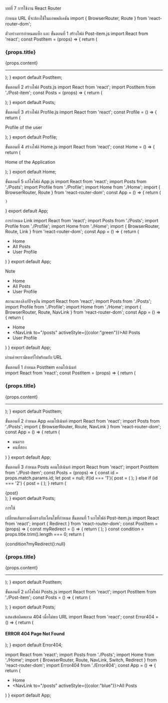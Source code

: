 บทที่ 7 การใช้งาน React Router

กำหนด URL ที่จะต้องใช้ในแอพพลิเคชัน
import { BrowserRouter, Route } from 'react-router-dom';
<BrowserRouter>
    <Route path="path1" component={ComponentName1} />
    <Route path="path2" component={ComponentName2} />
</BrowserRouter>

ตัวอย่างการกำหนดแท็ก <BrowserRouter> และ <Route>
ขั้นตอนที่ 1 สร้างไฟล์ Post-item.js 
import React from 'react';
const PostItem = (props) => {
    return (
        <div>
            <h3>{props.title}</h3>
            <p>{props.content}</p>
            <hr />
        </div>
    );
}
export default PostItem;

ขั้นตอนที่ 2 สร้างไฟล์ Posts.js 
import React from 'react';
import PostItem from './Post-item';
const Posts = (props) => {
    return (
        <div>
            <PostItem title="Hello World" content="This is a content of Hello World" />
            <PostItem title="Goodbye World" content="This is a speech of say goodbye." />
        </div>
    );
}
export default Posts;

ขั้นตอนที่ 3 สร้างไฟล์ Profile.js 
import React from 'react';
const Profile = () => {
    return (
        <div>
            <p>Profile of the user</p>
        </div>
    );
}
export default Profile;

ขั้นตอนที่ 4 สร้างไฟล์ Home.js 
import React from 'react';
const Home = () => {
    return (
        <div>
            <p>Home of the Application</p>
        </div>
    );
}
export default Home;

ขั้นตอนที่ 5 แก้ไขไฟล์ App.js 
import React from 'react';
import Posts from './Posts';
import Profile from './Profile';
import Home from './Home';
import { BrowserRouter, Route } from 'react-router-dom';
const App = () => {
    return (
      <BrowserRouter>
        <div>
          <Route path="/posts" component={Posts} />
          <Route path="/profile" component={Profile} />
          <Route path="/home" component={Home} />
          <Route path="/" exact={true} component={Home} />
        </div>
      </BrowserRouter>

    )
}
export default App;

การกำหนด Link 
import React from 'react';
import Posts from './Posts';
import Profile from './Profile';
import Home from './Home';
import { BrowserRouter, Route, Link } from 'react-router-dom';
const App = () => {
    return (
      <BrowserRouter>
        <div>
          <ul>
            <li><Link to="/">Home</Link></li>
            <li><Link to="/posts">All Posts</Link></li>
            <li><Link to="/profile">User Profile</Link></li>
          </ul>
          <Route path="/posts" component={Posts} />
          <Route path="/profile" component={Profile} />
          <Route path="/home" component={Home} />
          <Route path="/" exact={true} component={Home} />
        </div>
      </BrowserRouter>
    )
}
export default App;

Note
<ul>
<li><Link to="/">Home</Link></li>
<li><Link to={
  {
    pathname:"/posts",
    hash:"top",
    search:"?page=1&limit=all"
  }
}  
>All Posts</Link></li>
<li><Link to={{pathname:"/profile"}}>User Profile</Link></li>
</ul>


สถานะของลิงก์ปัจจุบัน
import React from 'react';
import Posts from './Posts';
import Profile from './Profile';
import Home from './Home';
import { BrowserRouter, Route, NavLink } from 'react-router-dom';
const App = () => {
    return (
      <BrowserRouter>
        <div>
          <ul>
            <li><NavLink to="/">Home</NavLink></li>
            <li><NavLink to="/posts" activeStyle={{color:"green"}}>All Posts</NavLink></li>
            <li><NavLink to="/profile" activeClassName="my-active">User Profile</NavLink></li>
          </ul>
          <Route path="/posts" component={Posts} />
          <Route path="/profile" component={Profile} />
          <Route path="/home" component={Home} />
          <Route path="/" exact={true} component={Home} />
        </div>
      </BrowserRouter>
    )
}
export default App;


ผ่านค่าพารามิเตอร์ไปพร้อมกับ URL

ขั้นตอนที่ 1 กำหนด PostItem คอมโปเน้นท์  
import React from 'react';
const PostItem = (props) => {
    return (
        <div>
            <h3>{props.title}</h3>
            <p>{props.content}</p>
            <hr />
        </div>
    );
}
export default PostItem;

ขั้นตอนที่ 2 กำหนด App คอมโปเน้นท์ 
import React from 'react';
import Posts from './Posts';
import { BrowserRouter, Route, NavLink } from 'react-router-dom';
const App = () => {
    return (
      <BrowserRouter>
        <div>
          <ul>
            <li><NavLink to="/posts/1">คนแรก</NavLink></li>
            <li><NavLink to="/posts/2">คนที่สอง</NavLink></li>
          </ul>
          <Route path="/posts/:id" component={Posts} />
        </div>
      </BrowserRouter>
    )
}
export default App;

ขั้นตอนที่ 3 กำหนด Posts คอมโปเน้นท์ 
import React from 'react';
import PostItem from './Post-item';
const Posts = (props) => {
    const id = props.match.params.id;
    let post = null;
    if(id === '1'){
        post = (
            <PostItem title="Hello" content="Hello, World!" />
        );
    } else if (id === '2') {
        post = (
            <PostItem title="Bye" content="Goodbye, World!" />
        );
    } 
    return (
        <div>
            {post}
        </div>
    );
}
export default Posts;


การใช้ <Switch> 
<BrowserRouter>
  <div>
    <Route path="/posts" component={Posts} />
    <Route path="/profile" component={Profile} />
    <Route path="/" component={Home} />
  </div>
</BrowserRouter>

<Switch>
  <Route path="/" component={Home} />
  <Route path="/posts" component={Posts} />
  <Route path="/profile" component={Profile} />
</Switch>


<Switch>
  <Route path="/posts/:id" component={Posts} />
  <Route path="/posts" component={Posts} />
  <Route path="/" component={Home} />
</Switch>


เปลี่ยนเส้นทางเมื่อตรงกับเงื่อนไขที่กำหนด
ขั้นตอนที่ 1 แกไขไฟล์ Post-item.js 
import React from 'react';
import { Redirect } from 'react-router-dom';
const PostItem = (props) => {
    const myRedirect = () => {
        return (
            <Redirect to="/" />
        );
    }
    const condition = props.title.trim().length === 0;
    return (
        <div>
            {condition?myRedirect():null}
            <h3>{props.title}</h3>
            <p>{props.content}</p>
            <hr />
        </div>
    );
}
export default PostItem;

ขั้นตอนที่ 2 แก้ไขไฟล์ Posts.js 
import React from 'react';
import PostItem from './Post-item';
const Posts = () => {
    return (
        <div>
            <PostItem title="หัวข้อแรก" content="สวัสดี หัวข้อแรก"/>
            <PostItem title="" content="Hello World!"/>
            <PostItem title="Ohayo" content="Watachiwachirawutodesu"/>
        </div>
    );
}
export default Posts;

แสดงข้อผิดพลาด 404 เมื่อไม่พบ URL
import React from 'react';
const Error404 = () => {
    return (
        <div>
            <h4>ERROR 404 Page Not Found</h4>
        </div>
    );
}
export default Error404;

import React from 'react';
import Posts from './Posts';
import Home from './Home';
import { BrowserRouter, Route, NavLink, Switch, Redirect } from 'react-router-dom';
import Error404 from './Error404';
const App = () => {
    return (
      <BrowserRouter>
        <div>
          <ul>
            <li><NavLink to="/">Home</NavLink></li>
            <li><NavLink to="/posts" activeStyle={{color:"blue"}}>All Posts</NavLink></li>
          </ul>
          <Switch>
            <Route path="/posts/:id" component={Posts} />
            <Route path="/posts" component={Posts} />
            <Route path="/" exact component={Home} />
            <Route component={Error404} />
          </Switch>
        </div>
      </BrowserRouter>
    )
}
export default App;

